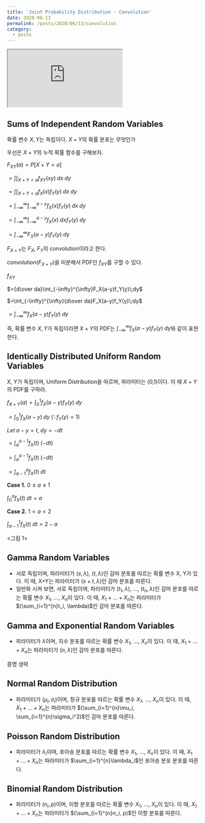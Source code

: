 ```yaml
---
title: 'Joint Probability Distribution - Convolution'
date: 2020-06-13
permalink: /posts/2020/06/13/convolution
category:
  - posts
---
```


<iframe src="https://www.youtube.com/embed/Uc5MuEfGZ6Q"> </iframe>

## Sums of Independent Random Variables
확률 변수 $X, Y$는 독립이다. $X + Y$의 확률 분포는 무엇인가

우선은 $X+Y$의 누적 확률 함수를 구해보자.

$F_{XY}(a)=P[X+Y < a]$  

$=\int\int_{X+Y < a}f_{XY}(xy)\;dx\;dy$  

$=\int\int_{X+Y < a}f_{X}(x)f_{Y}(y)\;dx\;dy$  

$=\int_{-\infty}^{\infty}\int_{-\infty}^{a-y} f_{X}(x)f_{Y}(y)\;dx\;dy$  

$=\int_{-\infty}^{\infty}\int_{-\infty}^{a-y} f_{X}(x)\;dxf_{Y}(y)\;dy$  

$=\int_{-\infty}^{\infty}F_X(a-y)f_{Y}(y)\;dy$  

$F_{X+Y}$는 $F_X$, $F_Y$의 convolution이라고 한다.

convolution($F_{X+Y}$)을 미분해서 PDF인 $f_{XY}$를 구할 수 있다.

$f_{XY}$  

$={d\over da}\int_{-\infty}^{\infty}F_X(a-y)f_Y(y)\;dy$  

$=\int_{-\infty}^{\infty}{d\over da}F_X(a-y)f_Y(y)\;dy$  

$=\int_{-\infty}^{\infty}f_X(a-y)f_Y(y)\;dy$  

즉, 확률 변수 $X, Y$가 독립이라면 $X+Y$의 PDF는 $\int_{-\infty}^{\infty}f_X(a-y)f_Y(y)\;dy$와 같이 표현한다.

## Identically Distributed Uniform Random Variables
X, Y가 독립이며, Uniform Distribution을 따르며, 파라미터는 (0,1)이다. 이 때 $X+Y$의 PDF를 구하라.

$f_{X+Y}(a)=\int_{0}^{1}f_X(a-y)f_Y(y)\;dy$  

$=\int_{0}^{1}f_X(a-y)\;dy$  ($\because f_Y(y)=1$)  

$Let\;a-y=t,\;dy=-dt$  

$=\int_{a}^{a-1}f_X(t)\;(-dt)$  

$=\int_{a}^{a-1}f_X(t)\;(-dt)$  

$=\int_{a-1}^{a}f_X(t)\;dt$  

**Case 1.** $0\le a \le 1$  

$\int_{0}^{a}f_X(t)\;dt=a$  

**Case 2.** $1 < a < 2$  

$\int_{a-1}^{1}f_X(t)\;dt=2-a$  

<그림 1>  

## Gamma Random Variables
- 서로 독립이며, 파라미터가 $(s,\lambda)$, $(t,\lambda)$인 감마 분포를 따르는 확률 변수 X, Y가 있다. 이 때, X+Y는 파라미터가 $(s+t, \lambda)$인 감마 분포를 따른다.
- 일반화 시켜 보면, 서로 독립이며, 파라미터가 $(t_1,\lambda)$, ..., $(t_n,\lambda)$인 감마 분포를 따르는 확률 변수 $X_1$, ..., $X_n$이 있다. 이 때, $X_1+...+X_n$는 파라미터가 $(\sum_{i=1}^{n}t_i, \lambda)$인 감마 분포를 따른다.

## Gamma and Exponential Random Variables
- 파라미터가 $\lambda$이며, 지수 분포를 따르는 확률 변수 $X_1$, ..., $X_n$이 있다. 이 때, $X_1+...+X_n$는 파라미터가 $(n, \lambda)$인 감마 분포를 따른다.

증명 생략

## Normal Random Distribution
- 파라미터가 $(\mu_i, \sigma_i)$이며, 정규 분포를 따르는 확률 변수 $X_1$, ..., $X_n$이 있다. 이 때, $X_1+...+X_n$는 파라미터가 $(\sum_{i=1}^{n}\mu_i, \sum_{i=1}^{n}\sigma_i^2)$인 감마 분포를 따른다.

## Poisson Random Distribution
- 파라미터가 $\lambda_i$이며, 포아송 분포를 따르는 확률 변수 $X_1$, ..., $X_n$이 있다. 이 때, $X_1+...+X_n$는 파라미터가 $\sum_{i=1}^{n}\lambda_i$인 포아송 분포 분포를 따른다.

## Binomial Random Distribution
- 파라미터가 $(n_i, p)$이며, 이항 분포를 따르는 확률 변수 $X_1$, ..., $X_n$이 있다. 이 때, $X_1+...+X_n$는 파라미터가 $(\sum_{i=1}^{n}n_i, p)$인 이항 분포를 따른다.